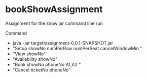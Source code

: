 # bookShowAssignment
Assignment for the show jar command line run

Command
- java -jar target/assignment-0.0.1-SNAPSHOT.jar  
- "Setup showNo numPerRow numPerSeat cancelWindowMin "
- "View showNo"
- "Availability showNo"
- "Book showNo phoneNo A1,A2 "
- "Cancel  ticketNo phoneNo"


